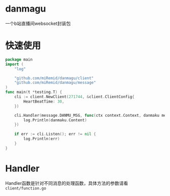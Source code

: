 # danmagu
一个b站直播间websocket封装包
# 快速使用
```go
package main
import (
	"log"

    "github.com/miRemid/danmagu/client"
    "github.com/miRemid/danmagu/message"
)
func main(t *testing.T) {
	cli := client.NewClient(271744, &client.ClientConfig{
		HeartBeatTime: 30,
    })

    cli.Handler(message.DANMU_MSG, func(ctx context.Context, danmaku message.Danmaku) {
		log.Println(danmaku.Content)
	})
    
	if err := cli.Listen(); err != nil {
		log.Println(err)
	}
}
```

# Handler
Handler函数是针对不同消息的处理函数，具体方法的参数请看`client/function.go`